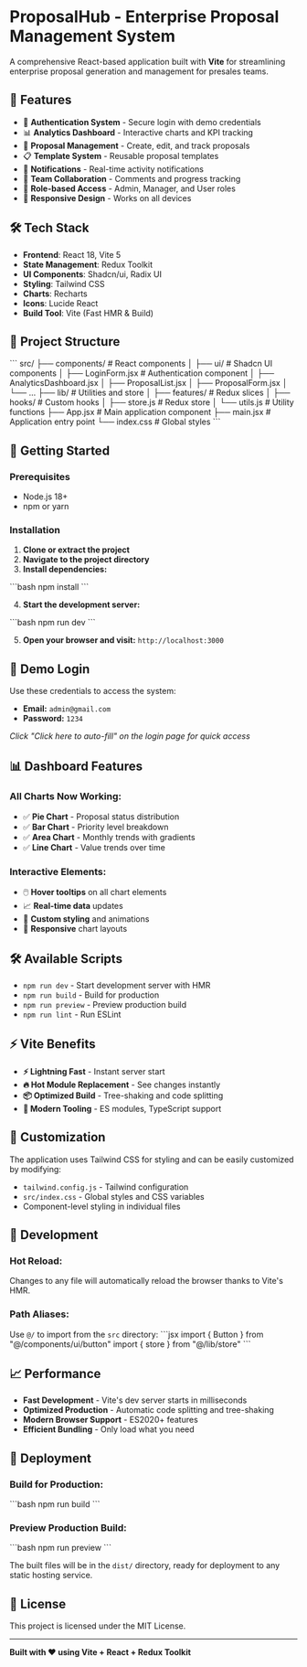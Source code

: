 # ProposalHub - Enterprise Proposal Management System

A comprehensive React-based application built with **Vite** for streamlining enterprise proposal generation and management for presales teams.

## 🚀 Features

- 🔐 **Authentication System** - Secure login with demo credentials
- 📊 **Analytics Dashboard** - Interactive charts and KPI tracking
- 📝 **Proposal Management** - Create, edit, and track proposals
- 📋 **Template System** - Reusable proposal templates
- 🔔 **Notifications** - Real-time activity notifications
- 👥 **Team Collaboration** - Comments and progress tracking
- 🎯 **Role-based Access** - Admin, Manager, and User roles
- 📱 **Responsive Design** - Works on all devices

## 🛠️ Tech Stack

- **Frontend**: React 18, Vite 5
- **State Management**: Redux Toolkit
- **UI Components**: Shadcn/ui, Radix UI
- **Styling**: Tailwind CSS
- **Charts**: Recharts
- **Icons**: Lucide React
- **Build Tool**: Vite (Fast HMR & Build)

## 📁 Project Structure

\`\`\`
src/
├── components/           # React components
│   ├── ui/              # Shadcn UI components
│   ├── LoginForm.jsx    # Authentication component
│   ├── AnalyticsDashboard.jsx
│   ├── ProposalList.jsx
│   ├── ProposalForm.jsx
│   └── ...
├── lib/                 # Utilities and store
│   ├── features/        # Redux slices
│   ├── hooks/          # Custom hooks
│   ├── store.js        # Redux store
│   └── utils.js        # Utility functions
├── App.jsx             # Main application component
├── main.jsx           # Application entry point
└── index.css          # Global styles
\`\`\`

## 🚀 Getting Started

### Prerequisites

- Node.js 18+ 
- npm or yarn

### Installation

1. **Clone or extract the project**
2. **Navigate to the project directory**
3. **Install dependencies:**

\`\`\`bash
npm install
\`\`\`

4. **Start the development server:**

\`\`\`bash
npm run dev
\`\`\`

5. **Open your browser and visit:** `http://localhost:3000`

## 🔐 Demo Login

Use these credentials to access the system:

- **Email:** `admin@gmail.com`
- **Password:** `1234`

*Click "Click here to auto-fill" on the login page for quick access*

## 📊 Dashboard Features

### **All Charts Now Working:**
- ✅ **Pie Chart** - Proposal status distribution
- ✅ **Bar Chart** - Priority level breakdown  
- ✅ **Area Chart** - Monthly trends with gradients
- ✅ **Line Chart** - Value trends over time

### **Interactive Elements:**
- 🖱️ **Hover tooltips** on all chart elements
- 📈 **Real-time data** updates
- 🎨 **Custom styling** and animations
- 📱 **Responsive** chart layouts

## 🛠️ Available Scripts

- `npm run dev` - Start development server with HMR
- `npm run build` - Build for production
- `npm run preview` - Preview production build
- `npm run lint` - Run ESLint

## ⚡ Vite Benefits

- **⚡ Lightning Fast** - Instant server start
- **🔥 Hot Module Replacement** - See changes instantly
- **📦 Optimized Build** - Tree-shaking and code splitting
- **🎯 Modern Tooling** - ES modules, TypeScript support

## 🎨 Customization

The application uses Tailwind CSS for styling and can be easily customized by modifying:

- `tailwind.config.js` - Tailwind configuration
- `src/index.css` - Global styles and CSS variables
- Component-level styling in individual files

## 🔧 Development

### **Hot Reload:**
Changes to any file will automatically reload the browser thanks to Vite's HMR.

### **Path Aliases:**
Use `@/` to import from the `src` directory:
\`\`\`jsx
import { Button } from "@/components/ui/button"
import { store } from "@/lib/store"
\`\`\`

## 📈 Performance

- **Fast Development** - Vite's dev server starts in milliseconds
- **Optimized Production** - Automatic code splitting and tree-shaking
- **Modern Browser Support** - ES2020+ features
- **Efficient Bundling** - Only load what you need

## 🚀 Deployment

### Build for Production:
\`\`\`bash
npm run build
\`\`\`

### Preview Production Build:
\`\`\`bash
npm run preview
\`\`\`

The built files will be in the `dist/` directory, ready for deployment to any static hosting service.

## 📝 License

This project is licensed under the MIT License.

---

**Built with ❤️ using Vite + React + Redux Toolkit**

